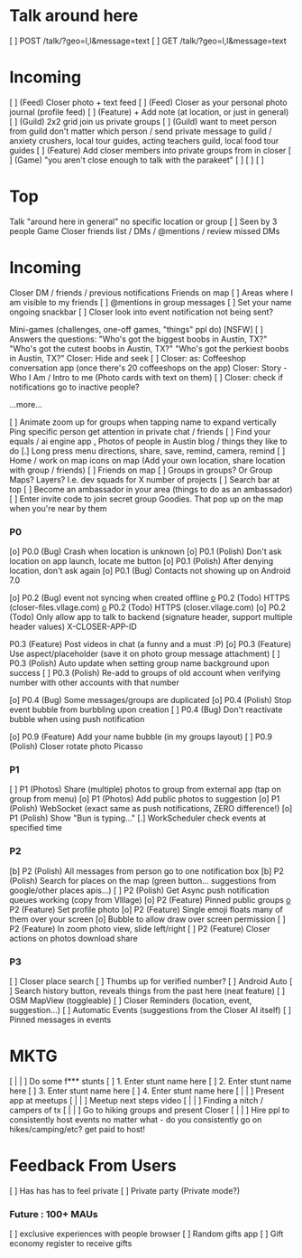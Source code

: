 
# Talk around here

 [ ] POST /talk/?geo=l,l&message=text
 [ ] GET /talk/?geo=l,l&message=text


# Incoming

 [ ] (Feed) Closer photo + text feed
 [ ] (Feed) Closer as your personal photo journal (profile feed)
 [ ] (Feature) + Add note (at location, or just in general)
 [ ] (Guild) 2x2 grid join us private groups
 [ ] (Guild) want to meet person from guild don't matter which person / send
         private message to guild / anxiety crushers, local tour guides,
         acting teachers guild, local food tour guides
 [ ] (Feature) Add closer members into private groups from in closer
 [ ] (Game) "you aren't close enough to talk with the parakeet"
 [ ]
 [ ]
 [ ]


# Top

 [ ](R) Talk "around here in general" no specific location or group
    [ ] Seen by 3 people
 [ ](E) Game
 [ ](R) Closer friends list / DMs / @mentions / review missed DMs

# Incoming

 [ ](R) Closer DM / friends / previous notifications
 [ ](R) Friends on map
    [ ] Areas where I am visible to my friends
 [ ] @mentions in group messages
 [ ] Set your name ongoing snackbar
 [ ] Closer look into event notification not being sent?

 [ ](E) Mini-games (challenges, one-off games, "things" ppl do) [NSFW]
    [ ] Answers the questions:
        "Who's got the biggest boobs in Austin, TX?"
        "Who's got the cutest boobs in Austin, TX?"
        "Who's got the perkiest boobs in Austin, TX?"
 [ ](E) Closer: Hide and seek
 [ ] Closer: as: Coffeeshop conversation app (once there's 20 coffeeshops on the app)
 [ ](R) Closer: Story - Who I Am / Intro to me (Photo cards with text on them)
 [ ] Closer: check if notifications go to inactive people?

 ...more...

 [ ] Animate zoom up for groups when tapping name to expand vertically
 [ ](R) Ping specific person get attention in private chat / friends
 [ ] Find your equals / ai engine app
 [.](R) Photos of people in Austin blog / things they like to do
 [.] Long press menu directions, share, save, remind, camera, remind
 [ ] Home / work on map icons on map (Add your own location, share location with group / friends)
    [ ] Friends on map
 [ ] Groups in groups? Or Group Maps? Layers? I.e. dev squads for X number of projects
 [ ] Search bar at top
 [ ] Become an ambassador in your area (things to do as an ambassador)
 [ ] Enter invite code to join secret group
 [ ](E) Goodies.  That pop up on the map when you're near by them

### P0 ###

 [o] P0.0 (Bug) Crash when location is unknown
 [o] P0.1 (Polish) Don't ask location on app launch, locate me button
 [o] P0.1 (Polish) After denying location, don't ask again
 [o] P0.1 (Bug) Contacts not showing up on Android 7.0

 [o] P0.2 (Bug) event not syncing when created offline
 [o](S) P0.2 (Todo) HTTPS (closer-files.vllage.com)
 [o](S) P0.2 (Todo) HTTPS (closer.vllage.com)
    [o] P0.2 (Todo) Only allow app to talk to backend (signature header, support multiple header values) X-CLOSER-APP-ID

 [ ](R) P0.3 (Feature) Post videos in chat (a funny and a must :P)
 [o] P0.3 (Feature) Use aspect/placeholder (save it on photo group message attachment)
 [ ] P0.3 (Polish) Auto update when setting group name background upon success
 [ ] P0.3 (Polish) Re-add to groups of old account when verifying number with other accounts with that number

 [o] P0.4 (Bug) Some messages/groups are duplicated
 [o] P0.4 (Polish) Stop event bubble from burbbling upon creation
 [ ] P0.4 (Bug) Don't reactivate bubble when using push notification

 [o] P0.9 (Feature) Add your name bubble (in my groups layout)
 [ ] P0.9 (Polish) Closer rotate photo Picasso

### P1 ###

 [ ] P1 (Photos) Share (multiple) photos to group from external app (tap on group from menu)
 [o] P1 (Photos) Add public photos to suggestion
 [o] P1 (Polish) WebSocket (exact same as push notifications, ZERO difference!)
 [o] P1 (Polish) Show "Bun is typing..."
    [.] WorkScheduler check events at specified time

### P2 ###

 [b] P2 (Polish) All messages from person go to one notification box
 [b] P2 (Polish) Search for places on the map (green button... suggestions from google/other places apis...)
 [ ] P2 (Polish) Get Async push notification queues working (copy from Vlllage)
 [o] P2 (Feature) Pinned public groups
 [o](R) P2 (Feature) Set profile photo
 [o] P2 (Feature) Single emoji floats many of them over your screen
    [o] Bubble to allow draw over screen permission
 [ ] P2 (Feature) In zoom photo view, slide left/right
 [ ] P2 (Feature) Closer actions on photos download share


### P3 ###

 [ ] Closer place search
     [ ] Thumbs up for verified number?
 [ ] Android Auto
 [ ] Search history button, reveals things from the past here (neat feature)
 [ ] OSM MapView (toggleable)
 [ ] Closer Reminders (location, event, suggestion...)
 [ ] Automatic Events (suggestions from the Closer AI itself)
 [ ] Pinned messages in events

# MKTG

 [ | | ] Do some f*** stunts
    [ ] 1. Enter stunt name here
    [ ] 2. Enter stunt name here
    [ ] 3. Enter stunt name here
    [ ] 4. Enter stunt name here
 [ | | ] Present app at meetups
 [ | | ] Meetup next steps video
 [ | | ] Finding a nitch / campers of tx
 [ | | ] Go to hiking groups and present Closer
 [ | | ] Hire ppl to consistently host events no matter what - do you consistently go on hikes/camping/etc? get paid to host!

# Feedback From Users

 [ ] Has has has to feel private
 [ ] Private party (Private mode?)

### Future : 100+ MAUs ###

 [ ] exclusive experiences with people browser
 [ ] Random gifts app
    [ ] Gift economy register to receive gifts
